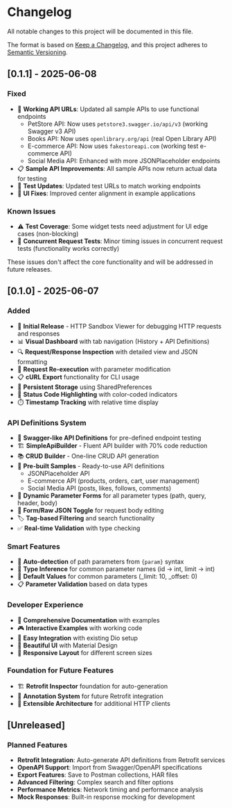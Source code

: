 # Changelog

All notable changes to this project will be documented in this file.

The format is based on [Keep a Changelog](https://keepachangelog.com/en/1.0.0/),
and this project adheres to [Semantic Versioning](https://semver.org/spec/v2.0.0.html).

## [0.1.1] - 2025-06-08

### Fixed
- 🔧 **Working API URLs**: Updated all sample APIs to use functional endpoints
  - PetStore API: Now uses `petstore3.swagger.io/api/v3` (working Swagger v3 API)
  - Books API: Now uses `openlibrary.org/api` (real Open Library API)
  - E-commerce API: Now uses `fakestoreapi.com` (working test e-commerce API)
  - Social Media API: Enhanced with more JSONPlaceholder endpoints
- 📋 **Sample API Improvements**: All sample APIs now return actual data for testing
- 🧪 **Test Updates**: Updated test URLs to match working endpoints
- 📱 **UI Fixes**: Improved center alignment in example applications

### Known Issues
- ⚠️ **Test Coverage**: Some widget tests need adjustment for UI edge cases (non-blocking)
- 🔄 **Concurrent Request Tests**: Minor timing issues in concurrent request tests (functionality works correctly)

These issues don't affect the core functionality and will be addressed in future releases.

## [0.1.0] - 2025-06-07

### Added
- 🎉 **Initial Release** - HTTP Sandbox Viewer for debugging HTTP requests and responses
- 📊 **Visual Dashboard** with tab navigation (History + API Definitions)
- 🔍 **Request/Response Inspection** with detailed view and JSON formatting
- 🔄 **Request Re-execution** with parameter modification
- 📋 **cURL Export** functionality for CLI usage
- 💾 **Persistent Storage** using SharedPreferences
- 🎨 **Status Code Highlighting** with color-coded indicators
- ⏱️ **Timestamp Tracking** with relative time display

### API Definitions System
- 🚀 **Swagger-like API Definitions** for pre-defined endpoint testing
- 🏗️ **SimpleApiBuilder** - Fluent API builder with 70% code reduction
- 📚 **CRUD Builder** - One-line CRUD API generation
- 🎯 **Pre-built Samples** - Ready-to-use API definitions
  - JSONPlaceholder API
  - E-commerce API (products, orders, cart, user management)
  - Social Media API (posts, likes, follows, comments)
- 📝 **Dynamic Parameter Forms** for all parameter types (path, query, header, body)
- 🔀 **Form/Raw JSON Toggle** for request body editing
- 🏷️ **Tag-based Filtering** and search functionality
- ✅ **Real-time Validation** with type checking

### Smart Features
- 🤖 **Auto-detection** of path parameters from `{param}` syntax
- 🧠 **Type Inference** for common parameter names (id → int, limit → int)
- 🎯 **Default Values** for common parameters (_limit: 10, _offset: 0)
- 📋 **Parameter Validation** based on data types

### Developer Experience
- 📖 **Comprehensive Documentation** with examples
- 🎮 **Interactive Examples** with working code
- 🔧 **Easy Integration** with existing Dio setup
- 🎨 **Beautiful UI** with Material Design
- 📱 **Responsive Layout** for different screen sizes

### Foundation for Future Features
- 🏗️ **Retrofit Inspector** foundation for auto-generation
- 📝 **Annotation System** for future Retrofit integration
- 🔌 **Extensible Architecture** for additional HTTP clients

## [Unreleased]

### Planned Features
- **Retrofit Integration**: Auto-generate API definitions from Retrofit services
- **OpenAPI Support**: Import from Swagger/OpenAPI specifications
- **Export Features**: Save to Postman collections, HAR files
- **Advanced Filtering**: Complex search and filter options
- **Performance Metrics**: Network timing and performance analysis
- **Mock Responses**: Built-in response mocking for development